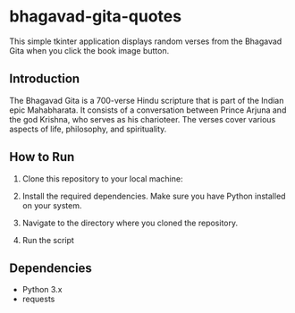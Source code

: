 # bhagavad-gita-quotes

 This simple tkinter application displays random verses from the Bhagavad Gita when you click the book image button.

## Introduction

 The Bhagavad Gita is a 700-verse Hindu scripture that is part of the Indian epic Mahabharata. It consists of a conversation between Prince Arjuna and the god Krishna, who serves as his charioteer. The verses cover various aspects of life, philosophy, and spirituality.

## How to Run

 1. Clone this repository to your local machine:

 2. Install the required dependencies. Make sure you have Python installed on your system.

 3. Navigate to the directory where you cloned the repository.

 4. Run the script


## Dependencies

 - Python 3.x
 - requests
